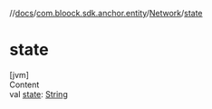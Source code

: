 //[docs](../../index.md)/[com.bloock.sdk.anchor.entity](../index.md)/[Network](index.md)/[state](state.md)



# state  
[jvm]  
Content  
val [state](state.md): [String](https://kotlinlang.org/api/latest/jvm/stdlib/kotlin/-string/index.html)  



